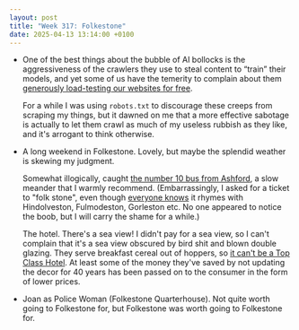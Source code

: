 ```yaml
---
layout: post
title: "Week 317: Folkestone"
date: 2025-04-13 13:14:00 +0100
---
```


- One of the best things about the bubble of AI bollocks is the aggressiveness of the crawlers they use to steal content to “train” their models, and yet some of us have the temerity to complain about them [generously load-testing our websites for free](https://adactio.com/journal/21831).

  For a while I was using `robots.txt` to discourage these creeps from scraping my things, but it dawned on me that a more effective sabotage is actually to let them crawl as much of my useless rubbish as they like, and it's arrogant to think otherwise.

- A long weekend in Folkestone. Lovely, but maybe the splendid weather is skewing my judgment.

  Somewhat illogically, caught [the number 10 bus from Ashford](https://bustimes.org/services/10-folkestone-ashford), a slow meander that I warmly recommend. (Embarrassingly, I asked for a ticket to "folk stone", even though [everyone knows](https://www.youtube.com/watch?v=sITVdfy7_1E) it rhymes with Hindolveston, Fulmodeston, Gorleston etc. No one appeared to notice the boob, but I will carry the shame for a while.)

  The hotel. There's a sea view! I didn't pay for a sea view, so I can't complain that it's a sea view obscured by bird shit and blown double glazing.
  They serve breakfast cereal out of hoppers, so [it can't be a Top Class Hotel](https://joshuagoodw.in/2024/01/week-253). At least some of the money they've saved by not updating the decor for 40 years has been passed on to the consumer in the form of lower prices.

- Joan as Police Woman (Folkestone Quarterhouse). Not quite worth going to Folkestone for, but Folkestone was worth going to Folkestone for.
